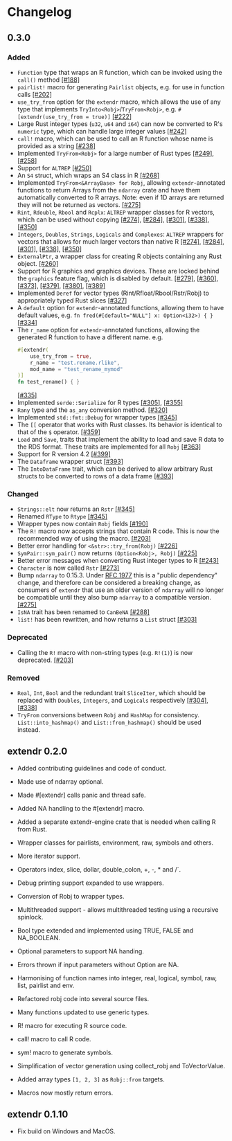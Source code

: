 # Changelog

## 0.3.0

### Added

- `Function` type that wraps an R function, which can be invoked using the `call()` method [[#188]](https://github.com/extendr/extendr/pull/188)
- `pairlist!` macro for generating `Pairlist` objects, e.g. for use in function calls [[#202]](https://github.com/extendr/extendr/pull/202)
- `use_try_from` option for the `extendr` macro, which allows the use of any type that implements `TryInto<Robj>`/`TryFrom<Robj>`, e.g. `#[extendr(use_try_from = true)]` [[#222]](https://github.com/extendr/extendr/pull/222)
- Large Rust integer types (`u32`, `u64` and `i64`) can now be converted to R's `numeric` type, which can handle large integer values [[#242]](https://github.com/extendr/extendr/pull/242)
- `call!` macro, which can be used to call an R function whose name is provided as a string [[#238]](https://github.com/extendr/extendr/pull/238)
- Implemented `TryFrom<Robj>` for a large number of Rust types [[#249]](https://github.com/extendr/extendr/pull/249), [[#258]](https://github.com/extendr/extendr/pull/258)
- Support for `ALTREP` [[#250]](https://github.com/extendr/extendr/pull/250)
- An `S4` struct, which wraps an S4 class in R [[#268]](https://github.com/extendr/extendr/pull/268)
- Implemented `TryFrom<&ArrayBase> for Robj`, allowing `extendr`-annotated functions to return Arrays from the `ndarray` crate and have them automatically converted to R arrays. Note: even if 1D arrays are returned they will not be returned as vectors. [[#275]](https://github.com/extendr/extendr/pull/275)
- `Rint`, `Rdouble`, `Rbool` and `Rcplx`: `ALTREP` wrapper classes for R vectors, which can be used without copying [[#274]](https://github.com/extendr/extendr/pull/274), [[#284]](https://github.com/extendr/extendr/pull/284), [[#301]](https://github.com/extendr/extendr/pull/301), [[#338]](https://github.com/extendr/extendr/pull/338), [[#350]](https://github.com/extendr/extendr/pull/350)
- `Integers`, `Doubles`, `Strings`, `Logicals` and `Complexes`: `ALTREP` wrappers for vectors that allows for much larger vectors than native R [[#274]](https://github.com/extendr/extendr/pull/274), [[#284]](https://github.com/extendr/extendr/pull/284), [[#301]](https://github.com/extendr/extendr/pull/301), [[#338]](https://github.com/extendr/extendr/pull/338), [[#350]](https://github.com/extendr/extendr/pull/350)
- `ExternalPtr`, a wrapper class for creating R objects containing any Rust object. [[#260]](https://github.com/extendr/extendr/pull/260)
- Support for R graphics and graphics devices. These are locked behind the `graphics` feature flag, which is disabled by default. [[#279]](https://github.com/extendr/extendr/pull/279), [[#360]](https://github.com/extendr/extendr/pull/360), [[#373]](https://github.com/extendr/extendr/pull/373), [[#379]](https://github.com/extendr/extendr/pull/379), [[#380]](https://github.com/extendr/extendr/pull/380), [[#389]](https://github.com/extendr/extendr/pull/389)
- Implemented `Deref` for vector types (Rint/Rfloat/Rbool/Rstr/Robj) to appropriately typed Rust slices [[#327]](https://github.com/extendr/extendr/pull/327)
- A `default` option for `extendr`-annotated functions, allowing them to have default values, e.g. `fn fred(#[default="NULL"] x: Option<i32>) { }` [[#334]](https://github.com/extendr/extendr/pull/334)
- The `r_name` option for `extendr`-annotated functions, allowing the generated R function to have a different name. e.g.
    ```rust
    #[extendr(
        use_try_from = true,
        r_name = "test.rename.rlike",
        mod_name = "test_rename_mymod"
    )]
    fn test_rename() { }
    ```
    [[#335]](https://github.com/extendr/extendr/pull/335)
- Implemented `serde::Serialize` for R types [[#305]](https://github.com/extendr/extendr/pull/305), [[#355]](https://github.com/extendr/extendr/pull/355)
- `Rany` type and the `as_any` conversion method. [[#320]](https://github.com/extendr/extendr/pull/320)
- Implemented `std::fmt::Debug` for wrapper types [[#345]](https://github.com/extendr/extendr/pull/345)
- The `[[` operator that works with Rust classes. Its behavior is identical to that of the `$` operator. [[#359]](https://github.com/extendr/extendr/pull/359)
- `Load` and `Save`, traits that implement the ability to load and save R data to the RDS format. These traits are implemented for all `Robj` [[#363]](https://github.com/extendr/extendr/pull/363)
- Support for R version 4.2 [[#399]](https://github.com/extendr/extendr/pull/399)
- The `Dataframe` wrapper struct [[#393]](https://github.com/extendr/extendr/pull/393)
- The `IntoDataFrame` trait, which can be derived to allow arbitrary Rust structs to be converted to rows of a data frame [[#393]](https://github.com/extendr/extendr/pull/393)

### Changed

- `Strings::elt` now returns an `Rstr` [[#345]](https://github.com/extendr/extendr/pull/345)
- Renamed `RType` to `Rtype`  [[#345]](https://github.com/extendr/extendr/pull/345)
- Wrapper types now contain `Robj` fields [[#190]](https://github.com/extendr/extendr/pull/190)
- The `R!` macro now accepts strings that contain R code. This is now the recommended way of using the macro. [[#203]](https://github.com/extendr/extendr/pull/203)
- Better error handling for `<&str>::try_from(Robj)` [[#226]](https://github.com/extendr/extendr/pull/226)
- `SymPair::sym_pair()` now returns `(Option<Robj>, Robj)` [[#225]](https://github.com/extendr/extendr/pull/225)
- Better error messages when converting Rust integer types to R [[#243]](https://github.com/extendr/extendr/pull/243)
- `Character` is now called `Rstr` [[#273]](https://github.com/extendr/extendr/pull/273)
- Bump `ndarray` to 0.15.3. Under [RFC 1977](https://github.com/rust-lang/rfcs/pull/1977) this is a "public dependency" change, and therefore can be considered a breaking change, as consumers of `extendr` that use an older version of `ndarray` will no longer be compatible until they also bump `ndarray` to a compatible version. [[#275]](https://github.com/extendr/extendr/pull/275)
- `IsNA` trait has been renamed to `CanBeNA` [[#288]](https://github.com/extendr/extendr/pull/288)
- `list!` has been rewritten, and how returns a `List` struct [[#303]](https://github.com/extendr/extendr/pull/303)

### Deprecated
- Calling the `R!` macro with non-string types (e.g. `R!(1)`) is now deprecated. [[#203]](https://github.com/extendr/extendr/pull/203)

### Removed
- `Real`, `Int`, `Bool` and the redundant trait `SliceIter`, which should be replaced with `Doubles`, `Integers`, and `Logicals` respectively [[#304]](https://github.com/extendr/extendr/pull/304), [[#338]](https://github.com/extendr/extendr/pull/338)
- `TryFrom` conversions between `Robj` and `HashMap` for consistency. `List::into_hashmap()` and `List::from_hashmap()` should be used instead.

## extendr 0.2.0

- Added contributing guidelines and code of conduct.

- Made use of ndarray optional.

- Made #[extendr] calls panic and thread safe.

- Added NA handling to the #[extendr] macro.

- Added a separate extendr-engine crate that is needed when calling R from Rust.

- Wrapper classes for pairlists, environment, raw, symbols and others.

- More iterator support.

- Operators index, slice, dollar, double_colon, +, -, * and /`.

- Debug printing support expanded to use wrappers.

- Conversion of Robj to wrapper types.

- Multithreaded support - allows multithreaded testing using a recursive spinlock.

- Bool type extended and implemented using TRUE, FALSE and NA_BOOLEAN.

- Optional parameters to support NA handing.

- Errors thrown if input parameters without Option are NA.

- Harmonising of function names into integer, real, logical, symbol, raw, list, pairlist and env.

- Refactored robj code into several source files.

- Many functions updated to use generic types.

- R! macro for executing R source code.

- call! macro to call R code.

- sym! macro to generate symbols.

- Simplification of vector generation using collect_robj and ToVectorValue.

- Added array types `[1, 2, 3]` as `Robj::from` targets.

- Macros now mostly return errors.

## extendr 0.1.10

- Fix build on Windows and MacOS.

